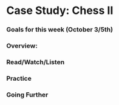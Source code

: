 # Case Study: Chess II

### Goals for this week (October 3/5th)



### Overview:



### Read/Watch/Listen



### Practice



### Going Further


